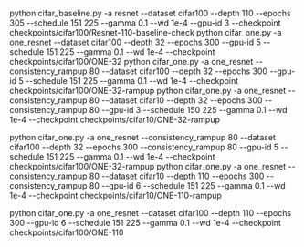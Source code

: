python cifar_baseline.py -a resnet --dataset cifar100 --depth 110 --epochs 305 --schedule 151 225 --gamma 0.1 --wd 1e-4 --gpu-id 3 --checkpoint checkpoints/cifar100/Resnet-110-baseline-check
python cifar_one.py -a one_resnet --dataset cifar100 --depth 32 --epochs 300 --gpu-id 5 --schedule 151 225  --gamma 0.1 --wd 1e-4 --checkpoint checkpoints/cifar100/ONE-32
python cifar_one.py -a one_resnet --consistency_rampup 80 --dataset cifar100 --depth 32 --epochs 300 --gpu-id 5 --schedule 151 225  --gamma 0.1 --wd 1e-4 --checkpoint checkpoints/cifar100/ONE-32-rampup
python cifar_one.py -a one_resnet --consistency_rampup 80 --dataset cifar10 --depth 32 --epochs 300 --consistency_rampup 80 --gpu-id 3 --schedule 150 225  --gamma 0.1 --wd 1e-4 --checkpoint checkpoints/cifar10/ONE-32-rampup

python cifar_one.py -a one_resnet --consistency_rampup 80 --dataset cifar100 --depth 32 --epochs 300 --consistency_rampup 80 --gpu-id 5 --schedule 151 225  --gamma 0.1 --wd 1e-4 --checkpoint checkpoints/cifar100/ONE-32-rampup
python cifar_one.py -a one_resnet --consistency_rampup 80 --dataset cifar10 --depth 110 --epochs 300 --consistency_rampup 80 --gpu-id 6 --schedule 151 225  --gamma 0.1 --wd 1e-4 --checkpoint checkpoints/cifar10/ONE-110-rampup

python cifar_one.py -a one_resnet --dataset cifar100 --depth 110 --epochs 300 --gpu-id 6 --schedule 151 225  --gamma 0.1 --wd 1e-4 --checkpoint checkpoints/cifar100/ONE-110